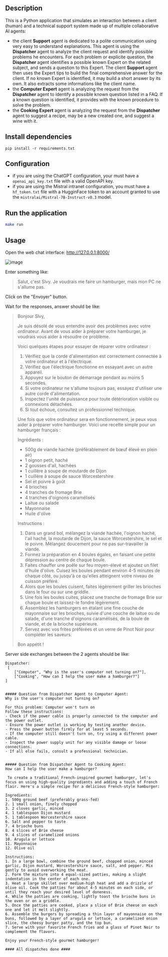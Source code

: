 ## Description

This is a Python application that simulates an interaction between a client (human) and a technical support system made up of multiple collaborative AI agents:
- the client **Support** agent is dedicated to a polite communication using very easy to understand explanations. This agent is using the **Dispatcher** agent to analyze the client request and identify possible problems he encounters. For each problem or explicite question, the **Dispatcher** agent identifies a possible known Expert on the related subject, and sends a question to this Expert. The client **Support** agent then uses the Expert tips to build the final comprehensive answer for the client. If no known Expert is identified, it may build a short answer by its own. It also extracts some informations like the client name.
- the **Computer Expert** agent is analyzing the request from the **Dispatcher** agent to identify a possible known question listed in a FAQ. If a known question is identified, it provides with the known procedure to solve the problem.
- the **Cooking Expert** agent is analyzing the request from the **Dispatcher** agent to suggest a recipe, may be a new created one, and suggest a wine with it.

## Install dependencies
```
pip install -r requirements.txt
```

## Configuration
- if you are using the ChatGPT configuration, your must have a ```openai_api_key.txt``` file with a valid OpenAPI key.
- if you are using the Mistral intranet configuration, you must have a ```hf_token.txt``` file with a HugginFace token to an account granted to use the ```mistralai/Mistral-7B-Instruct-v0.3``` model.

## Run the application

```bash
make run
```

## Usage

Open the web chat interface:
http://127.0.0.1:8000/

![image](https://github.com/user-attachments/assets/3565b667-f4ff-4446-a097-362c559eb123)

Enter something like:

> Salut, c'est Slvy. Je voudrais me faire un hamburger, mais mon PC ne s'allume pas.

Click on the "Envoyer" button.

Wait for the responses, answer should be like:

> Bonjour Slvy,
> 
> Je suis désolé de vous entendre avoir des problèmes avec votre ordinateur. Avant de vous aider à préparer votre hamburger, je voudrais vous aider à résoudre ce problème.
> 
> Voici quelques étapes pour essayer de réparer votre ordinateur :
> 
> 1. Vérifiez que la corde d'alimentation est correctement connectée à votre ordinateur et à l'électrique.
> 2. Vérifiez que l'électrique fonctionne en essayant avec un autre appareil.
> 3. Appuyez sur le bouton de démarrage pendant au moins 5 secondes.
> 4. Si votre ordinateur ne s'allume toujours pas, essayez d'utiliser une autre corde d'alimentation.
> 5. Inspectez l'unité de puissance pour toute détérioration visible ou connexions détachées.
> 6. Si tout échoue, consultez un professionnel technique.
> 
> Une fois que votre ordinateur sera en fonctionnement, je peux vous aider à préparer votre hamburger. Voici une recette simple pour un hamburger français :
> 
> Ingrédients :
> 
> * 500g de viande hachée (préférablement de bœuf élevé en plein air)
> * 1 oignon petit, haché
> * 2 gousses d'ail, hachées
> * 1 cuillère à soupe de moutarde de Dijon
> * 1 cuillère à soupe de sauce Worcestershire
> * Sel et poivre à goût
> * 4 brioches
> * 4 tranches de fromage Brie
> * 4 tranches d'oignons caramélisés
> * Laitue ou salade
> * Mayonnaise
> * Huile d'olive
> 
> Instructions :
> 
> 1. Dans un grand bol, mélangez la viande hachée, l'oignon haché, l'ail haché, la moutarde de Dijon, la sauce Worcestershire, le sel et le poivre. Mélangez doucement pour ne pas sur-travailler la viande.
> 2. Formez la préparation en 4 boules égales, en faisant une petite dépression au centre de chaque boule.
> 3. Faites chauffer une poêle sur feu moyen-élevé et ajoutez un filet d'huile d'olive. Cuisez les boules pendant environ 4-5 minutes de chaque côté, ou jusqu'à ce qu'elles atteignent votre niveau de cuisson préféré.
> 4. Alors que les boules cuisent, faites légèrement griller les brioches dans le four ou sur une griddle.
> 5. Une fois les boules cuites, placez une tranche de fromage Brie sur chaque boule et laissez-le fondre légèrement.
> 6. Assemblez les hamburgers en étalant une fine couche de mayonnaise sur les brioches, suivie d'une couche de laitue ou de salade, d'une tranche d'oignons caramélisés, de la boule de viande, et de la brioche supérieure.
> 7. Servez avec vos frites préférées et un verre de Pinot Noir pour compléter les saveurs.
> 
> Bon appétit !

Server side exchanges between the 2 agents should be like:
```
Dispatcher:
 [
    ["Computer", "Why is the user's computer not turning on?"],
    ["Cooking", "How can I help the user make a hamburger?"]
]


##### Question from Dispatcher Agent to Computer Agent:
Why is the user's computer not turning on?

For this problem: Computer won't turn on
Follow these instructions:
- Check if the power cable is properly connected to the computer and the power outlet.
- Ensure the power outlet is working by testing another device.
- Press the power button firmly for at least 5 seconds.
- If the computer still doesn't turn on, try using a different power cable.
- Inspect the power supply unit for any visible damage or loose connections.
- If all else fails, consult a professional technician.


##### Question from Dispatcher Agent to Cooking Agent:
How can I help the user make a hamburger?

 To create a traditional French-inspired gourmet hamburger, let's focus on using high-quality ingredients and adding a touch of French flair. Here's a simple recipe for a delicious French-style hamburger:

Ingredients:
1. 500g ground beef (preferably grass-fed)
2. 1 small onion, finely chopped
3. 2 cloves garlic, minced
4. 1 tablespoon Dijon mustard
5. 1 tablespoon Worcestershire sauce
6. Salt and pepper to taste
7. 4 brioche buns
8. 4 slices of Brie cheese
9. 4 slices of caramelized onions
10. Arugula or lettuce
11. Mayonnaise
12. Olive oil

Instructions:
1. In a large bowl, combine the ground beef, chopped onion, minced garlic, Dijon mustard, Worcestershire sauce, salt, and pepper. Mix gently to avoid overworking the meat.
2. Form the mixture into 4 equal-sized patties, making a slight indentation in the center of each one.
3. Heat a large skillet over medium-high heat and add a drizzle of olive oil. Cook the patties for about 4-5 minutes on each side, or until they reach your desired level of doneness.
4. While the patties are cooking, lightly toast the brioche buns in the oven or on a griddle.
5. Once the patties are cooked, place a slice of Brie cheese on each one and let it melt slightly.
6. Assemble the burgers by spreading a thin layer of mayonnaise on the buns, followed by a layer of arugula or lettuce, a caramelized onion slice, the cheesy burger patty, and the top bun.
7. Serve with your favorite French fries and a glass of Pinot Noir to complement the flavors.

Enjoy your French-style gourmet hamburger!

#### All dispatches done ####
```
